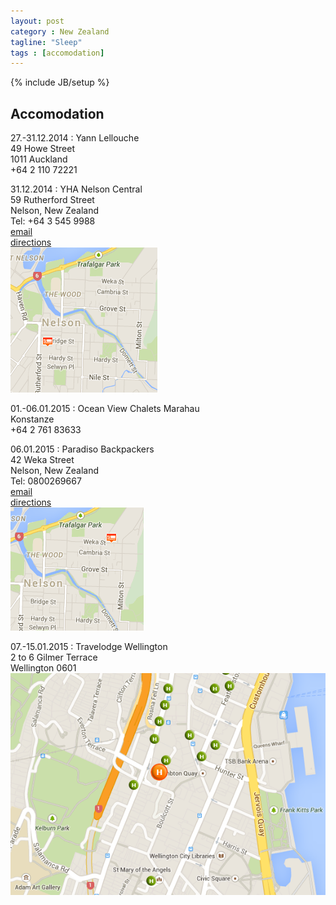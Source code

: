 ```yaml
---
layout: post
category : New Zealand
tagline: "Sleep"
tags : [accomodation]
---
```

{% include JB/setup %}

## Accomodation

27.-31.12.2014
:   Yann Lellouche  
    49 Howe Street  
    1011 Auckland  
    +64 2 110 72221

31.12.2014
:   YHA Nelson Central  
	59 Rutherford Street  
	Nelson, New Zealand  
	Tel: +64 3 545 9988  
	[email](mailto:yha.nelson@yha.co.nz)  
	[directions](http://www.hostelworld.com/hosteldetails.php/YHA-Nelson-Central/Nelson/12260/directions)  
	![Map YHA Nelson Central](/assets/images/maps/map_yha_nelson_central.png)

01.-06.01.2015
:   Ocean View Chalets
	Marahau  
	Konstanze  
    +64 2 761 83633  

06.01.2015
:   Paradiso Backpackers  
	42 Weka Street  
	Nelson, New Zealand  
    Tel: 0800269667  
    [email](mailto:bookings.aptparadiso2806@siteminder.com.au)  
    [directions](http://www.hostelworld.com/hosteldetails.php/Paradiso-Backpackers/Nelson/27995/directions)  
    ![Map Paradiso Backpackers](/assets/images/maps/map_paradiso_backpackers.png)

07.-15.01.2015
:   Travelodge Wellington  
	2 to 6 Gilmer Terrace  
	Wellington 0601  
	![Map Airport Express](/assets/images/maps/map_travelodge_wellington.png)
